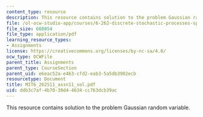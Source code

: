 ```yaml
---
content_type: resource
description: This resource contains solution to the problem Gaussian random variable.
file: /ol-ocw-studio-app/courses/6-262-discrete-stochastic-processes-spring-2011/ddb3c7af4b7030d44634cc763dcb39ac_MIT6_262S11_assn11_sol.pdf
file_size: 668054
file_type: application/pdf
learning_resource_types:
- Assignments
license: https://creativecommons.org/licenses/by-nc-sa/4.0/
ocw_type: OCWFile
parent_title: Assignments
parent_type: CourseSection
parent_uid: e6eac52a-e463-cfd2-eab3-5a5db3902ecb
resourcetype: Document
title: MIT6_262S11_assn11_sol.pdf
uid: ddb3c7af-4b70-30d4-4634-cc763dcb39ac
---
```

This resource contains solution to the problem Gaussian random variable.
